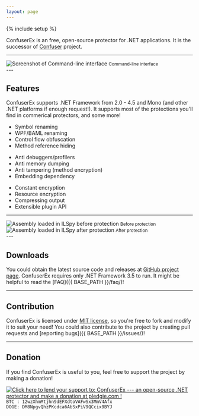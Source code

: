 ```yaml
---
layout: page
---
```

{% include setup %}

ConfuserEx is an free, open-source protector for .NET applications.
It is the successor of [Confuser](http://confuser.codeplex.com) project.

---
<div class="row">
  <div class="col-md-12">
    <img class="img-responsive" alt="Screenshot of Command-line interface" src="{{ ASSET_PATH }}/screenshot1.png">
    <small>Command-line interface</small>
  </div>
  <!--  Umm... not really. WIP.
  <div class="col-md-6">
    <img class="img-responsive" alt="Screenshot of Graphical interface" src="{{ ASSET_PATH }}/screenshot2.png">
    <small>Graphical interface</small>
  </div>
  -->
</div>
---

Features
--------
ConfuserEx supports .NET Framework from 2.0 - 4.5 and Mono (and other .NET platforms if enough request!).
It supports most of the protections you'll find in commerical protectors, and some more!

<div class="container-fluid">
  <p class="row">
    <ul class="col-md-4">
      <li>Symbol renaming</li>
      <li>WPF/BAML renaming</li>
      <li>Control flow obfuscation</li>
      <li>Method reference hiding</li>
    </ul>
    <ul class="col-md-4">
      <li>Anti debuggers/profilers</li>
      <li>Anti memory dumping</li>
      <li>Anti tampering (method encryption)</li>
      <li>Embedding dependency</li>
    </ul>
    <ul class="col-md-4">
      <li>Constant encryption</li>
      <li>Resource encryption</li>
      <li>Compressing output</li>
      <li>Extensible plugin API</li>
    </ul>
  </p>
</div>

---
<div class="row">
  <div class="col-md-6">
    <img class="img-responsive" alt="Assembly loaded in ILSpy before protection" src="{{ ASSET_PATH }}/prot1.png">
    <small>Before protection</small>
  </div>
  <!--
      Umm... Actually I think it's a bit unfair to use invalid metadata protection in this image,
      but I can assure you that, even if you don't use invalid metadata, the protection is still
      very good! :)
  -->
  <div class="col-md-6">
    <img class="img-responsive" alt="Assembly loaded in ILSpy after protection" src="{{ ASSET_PATH }}/prot2.png">
    <small>After protection</small>
  </div>
</div>
---

Downloads
---------
You could obtain the latest source code and releases at [GitHub project page](https://github.com/yck1509/ConfuserEx/releases).
ConfuserEx requires only .NET Framework 3.5 to run.
It might be helpful to read the [FAQ]({{ BASE_PATH }}/faq/)!

---

Contribution
------------
ConfuserEx is licensed under [MIT license](http://opensource.org/licenses/MIT), 
so you're free to fork and modify it to suit your need!
You could also contribute to the project by creating pull requests and [reporting bugs]({{ BASE_PATH }}/issues/)!

---

Donation
---------
If you find ConfuserEx is useful to you, feel free to support the project by making a donation!  

<a href='https://pledgie.com/campaigns/25451'><img alt='Click here to lend your support to: ConfuserEx --- an open-source .NET protector and make a donation at pledgie.com !' src='https://pledgie.com/campaigns/25451.png?skin_name=chrome' border='0' ></a>  
`BTC : 12wzXhmMtjhn9dEFXdtoVAFwSx3MmV4Afx`  
`DOGE: DM8NpgvQhzPKcdca6AbSxPiV9QCcix9BYJ`